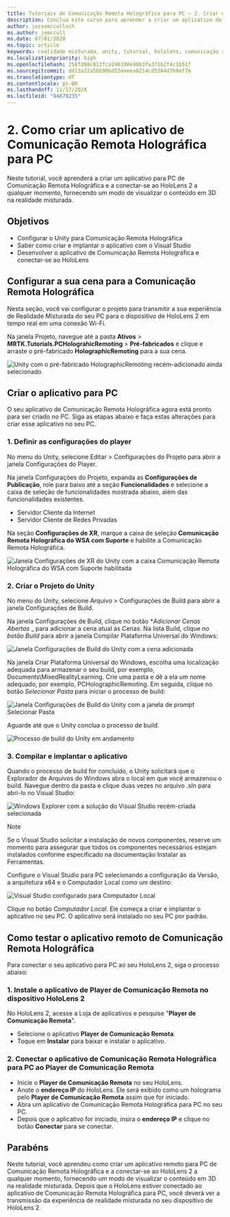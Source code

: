 ```yaml
---
title: Tutoriais de Comunicação Remota Holográfica para PC – 2. Criar um aplicativo de Comunicação Remota Holográfica para PC
description: Conclua este curso para aprender a criar um aplicativo de PC para uma experiência de realidade misturada do seu PC para o HoloLens 2.
author: jessemcculloch
ms.author: jemccull
ms.date: 07/01/2020
ms.topic: article
keywords: realidade misturada, unity, tutorial, hololens, comunicação remota holográfica do PC, Visual Studio
ms.localizationpriority: high
ms.openlocfilehash: 258fd80c812fca246190e98b3fa371b2f4c1b51f
ms.sourcegitcommit: dd13a32a5bb90bd53eeeea8214cd5384d7b9ef76
ms.translationtype: HT
ms.contentlocale: pt-BR
ms.lasthandoff: 11/17/2020
ms.locfileid: "94679235"
---
```

# <a name="2-creating-a-holographic-remoting-pc-application"></a>2. Como criar um aplicativo de Comunicação Remota Holográfica para PC

Neste tutorial, você aprenderá a criar um aplicativo para PC de Comunicação Remota Holográfica e a conectar-se ao HoloLens 2 a qualquer momento, fornecendo um modo de visualizar o conteúdo em 3D na realidade misturada.

## <a name="objectives"></a>Objetivos

* Configurar o Unity para Comunicação Remota Holográfica
* Saber como criar e implantar o aplicativo com o Visual Studio
* Desenvolver o aplicativo de Comunicação Remota Holográfica e conectar-se ao HoloLens

## <a name="configuring-your-scene-for-holographic-remoting"></a>Configurar a sua cena para a Comunicação Remota Holográfica

Nesta seção, você vai configurar o projeto para transmitir a sua experiência de Realidade Misturada do seu PC para o dispositivo de HoloLens 2 em tempo real em uma conexão Wi-Fi.

Na janela Projeto, navegue até a pasta **Ativos** > **MRTK.Tutorials.PCHolograhicRemoting** > **Pré-fabricados** e clique e arraste o pré-fabricado **HolographicRemoting** para a sua cena.

![Unity com o pré-fabricado HolographicRemoting recém-adicionado ainda selecionado](images/mrlearning-pc-holographic-remoting/Tutorial2-Section1-Step1-1.png)

## <a name="build-your-application-to-pc"></a>Criar o aplicativo para PC

O seu aplicativo de Comunicação Remota Holográfica agora está pronto para ser criado no PC. Siga as etapas abaixo e faça estas alterações para criar esse aplicativo no seu PC.

### <a name="1-set-the-player-settings"></a>1. Definir as configurações do player

No menu do Unity, selecione Editar > Configurações do Projeto para abrir a janela Configurações do Player.

Na janela Configurações do Projeto, expanda as **Configurações de Publicação**, role para baixo até a seção **Funcionalidades** e selecione a caixa de seleção de funcionalidades mostrada abaixo, além das funcionalidades existentes.

* Servidor Cliente da Internet
* Servidor Cliente de Redes Privadas

Na seção **Configurações de XR**, marque a caixa de seleção **Comunicação Remota Holográfica do WSA com Suporte** e habilite a Comunicação Remota Holográfica.

![Janela Configurações de XR do Unity com a caixa Comunicação Remota Holográfica do WSA com Suporte habilitada](images/mrlearning-pc-holographic-remoting/Tutorial2-Section2-Step1-1.png)

### <a name="2-build-the-unity-project"></a>2. Criar o Projeto do Unity

No menu do Unity, selecione Arquivo > Configurações de Build para abrir a janela Configurações de Build.

Na janela Configurações de Build, clique no botão **_Adicionar Cenas Abertas_* _ para adicionar a cena atual às Cenas. Na lista Build, clique no _*_botão Build_*_ para abrir a janela Compilar Plataforma Universal do Windows:

![Janela Configurações de Build do Unity com a cena adicionada](images/mrlearning-pc-holographic-remoting/Tutorial2-Section2-Step2-1.png)

Na janela Criar Plataforma Universal do Windows, escolha uma localização adequada para armazenar o seu build, por exemplo, Documents\MixedRealityLearning. Crie uma pasta e dê a ela um nome adequado, por exemplo, PCHolographicRemoting. Em seguida, clique no botão _*_Selecionar Pasta_*_ para iniciar o processo de build:

![Janela Configurações de Build do Unity com a janela de prompt Selecionar Pasta](images/mrlearning-pc-holographic-remoting/Tutorial2-Section2-Step2-2.png)

Aguarde até que o Unity conclua o processo de build.

![Processo de build do Unity em andamento](images/mrlearning-pc-holographic-remoting/Tutorial2-Section2-Step2-3.png)

### <a name="3-build-and-deploy-the-application"></a>3. Compilar e implantar o aplicativo

Quando o processo de build for concluído, o Unity solicitará que o Explorador de Arquivos do Windows abra o local em que você armazenou o build. Navegue dentro da pasta e clique duas vezes no arquivo .sln para abri-lo no Visual Studio:

![Windows Explorer com a solução do Visual Studio recém-criada selecionada](images/mrlearning-pc-holographic-remoting/Tutorial2-Section2-Step3-1.png)

> [!NOTE]
> Se o Visual Studio solicitar a instalação de novos componentes, reserve um momento para assegurar que todos os componentes necessários estejam instalados conforme especificado na documentação Instalar as Ferramentas.

Configure o Visual Studio para PC selecionando a configuração da Versão, a arquitetura x64 e o Computador Local como um destino:

![Visual Studio configurado para Computador Local](images/mrlearning-pc-holographic-remoting/Tutorial2-Section2-Step3-2.png)

Clique no botão _*_Computador Local_*_. Ele começa a criar e implantar o aplicativo no seu PC. O aplicativo será instalado no seu PC por padrão.

## <a name="testing-holographic-remoting-remote-application"></a>Como testar o aplicativo remoto de Comunicação Remota Holográfica

Para conectar o seu aplicativo para PC ao seu HoloLens 2, siga o processo abaixo:

### <a name="1-install-the-remoting-player-application-on-hololens-2-device"></a>1. Instale o aplicativo de Player de Comunicação Remota no dispositivo HoloLens 2

No HoloLens 2, acesse a Loja de aplicativos e pesquise "**Player de Comunicação Remota**".
* Selecione o aplicativo **Player de Comunicação Remota**.
* Toque em **Instalar** para baixar e instalar o aplicativo.

### <a name="2-connect-the-holographic-remoting-pc-app-to-the-remoting-player"></a>2. Conectar o aplicativo de Comunicação Remota Holográfica para PC ao Player de Comunicação Remota

* Inicie o **Player de Comunicação Remota** no seu HoloLens.
* Anote o **endereço IP** do HoloLens. Ele será exibido como um holograma pelo **Player de Comunicação Remota** assim que for iniciado.
* Abra um aplicativo de Comunicação Remota Holográfica para PC no seu PC.
* Depois que o aplicativo for iniciado, insira o **endereço IP** e clique no botão **Conectar** para se conectar.

## <a name="congratulations"></a>Parabéns

Neste tutorial, você aprendeu como criar um aplicativo remoto para PC de Comunicação Remota Holográfica e a conectar-se ao HoloLens 2 a qualquer momento, fornecendo um modo de visualizar o conteúdo em 3D na realidade misturada. Depois que o HoloLens estiver conectado ao aplicativo de Comunicação Remota Holográfica para PC, você deverá ver a transmissão da experiência de realidade misturada no seu dispositivo de HoloLens 2.

